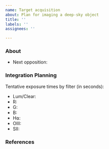 ```yaml
---
name: Target acquisition
about: Plan for imaging a deep-sky object
title: ''
labels: ''
assignees: ''

---
```


### About

<!-- Paste a link to target on Telescopius https://telescopius.com -->

- Next opposition:

### Integration Planning

Tentative exposure times by filter (in seconds):

- Lum/Clear:
- R:
- G:
- B:
- H⍺:
- OIII:
- SII:

### References

<!-- Paste links such as exepmplary takes on the target, instructions, etc. -->
